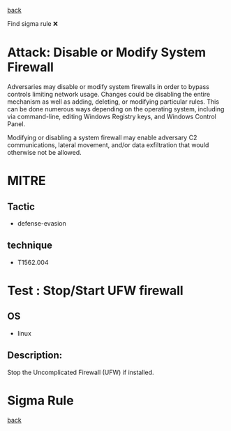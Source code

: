 
[back](../index.md)

Find sigma rule :x: 

# Attack: Disable or Modify System Firewall 

Adversaries may disable or modify system firewalls in order to bypass controls limiting network usage. Changes could be disabling the entire mechanism as well as adding, deleting, or modifying particular rules. This can be done numerous ways depending on the operating system, including via command-line, editing Windows Registry keys, and Windows Control Panel.

Modifying or disabling a system firewall may enable adversary C2 communications, lateral movement, and/or data exfiltration that would otherwise not be allowed. 

# MITRE
## Tactic
  - defense-evasion


## technique
  - T1562.004


# Test : Stop/Start UFW firewall
## OS
  - linux


## Description:
Stop the Uncomplicated Firewall (UFW) if installed.


# Sigma Rule


[back](../index.md)
